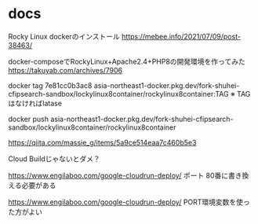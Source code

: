 # docs

Rocky Linux dockerのインストール
https://mebee.info/2021/07/09/post-38463/

docker-composeでRockyLinux+Apache2.4+PHP8の開発環境を作ってみた
https://takuyab.com/archives/7906


docker tag 7e81cc0b3ac8 asia-northeast1-docker.pkg.dev/fork-shuhei-cfipsearch-sandbox/lockylinux8container/rockylinux8container:TAG
※ TAG はなければlatase

docker push asia-northeast1-docker.pkg.dev/fork-shuhei-cfipsearch-sandbox/lockylinux8container/rockylinux8container



https://qiita.com/massie_g/items/5a9ce514eaa7c460b5e3

Cloud Buildじゃないとダメ？


https://www.engilaboo.com/google-cloudrun-deploy/
ポート 80番に書き換える必要がある

https://www.engilaboo.com/google-cloudrun-deploy/
PORT環境変数を使った方がよい
